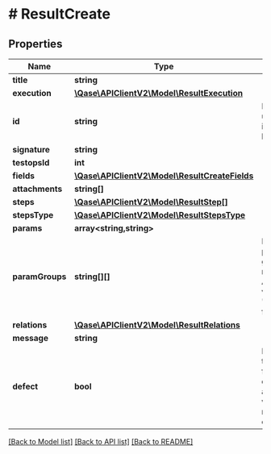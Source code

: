 # # ResultCreate

## Properties

Name | Type | Description | Notes
------------ | ------------- | ------------- | -------------
**title** | **string** |  |
**execution** | [**\Qase\APIClientV2\Model\ResultExecution**](ResultExecution.md) |  |
**id** | **string** | If passed, used as an idempotency key | [optional]
**signature** | **string** |  | [optional]
**testopsId** | **int** |  | [optional]
**fields** | [**\Qase\APIClientV2\Model\ResultCreateFields**](ResultCreateFields.md) |  | [optional]
**attachments** | **string[]** |  | [optional]
**steps** | [**\Qase\APIClientV2\Model\ResultStep[]**](ResultStep.md) |  | [optional]
**stepsType** | [**\Qase\APIClientV2\Model\ResultStepsType**](ResultStepsType.md) |  | [optional]
**params** | **array<string,string>** |  | [optional]
**paramGroups** | **string[][]** | List parameter groups by name only. Add their values in the &#39;params&#39; field | [optional]
**relations** | [**\Qase\APIClientV2\Model\ResultRelations**](ResultRelations.md) |  | [optional]
**message** | **string** |  | [optional]
**defect** | **bool** | If true and the result is failed, the defect associated with the result will be created | [optional]

[[Back to Model list]](../../README.md#models) [[Back to API list]](../../README.md#endpoints) [[Back to README]](../../README.md)
